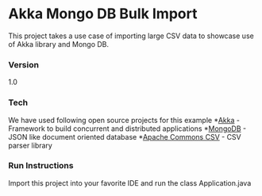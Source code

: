 # Akka Mongo DB Bulk Import

This project takes a use case of importing large CSV data to showcase use of Akka library and Mongo DB.

### Version
1.0

### Tech

We have used following open source projects for this example
*[Akka] - Framework to build concurrent and distributed applications
*[MongoDB] - JSON like document oriented database
*[Apache Commons CSV] - CSV parser library

### Run Instructions
Import this project into your favorite IDE and run the class Application.java

[Akka]:http://akka.io/
[MongoDB]: https://www.mongodb.org/
[Apache Commons CSV]: https://commons.apache.org/proper/commons-csv/
